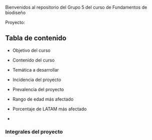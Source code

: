 Bienvenidos al repositorio del Grupo 5 del curso de Fundamentos de biodiseño

Proyecto:

## Tabla de contenido
- Objetivo del curso

- Contenido del curso

- Temática a desarrollar

- Incidencia del proyecto

- Prevalencia del proyecto

- Rango de edad más afectado

- Porcentaje de LATAM más afectado

- 
### Integrales del proyecto




